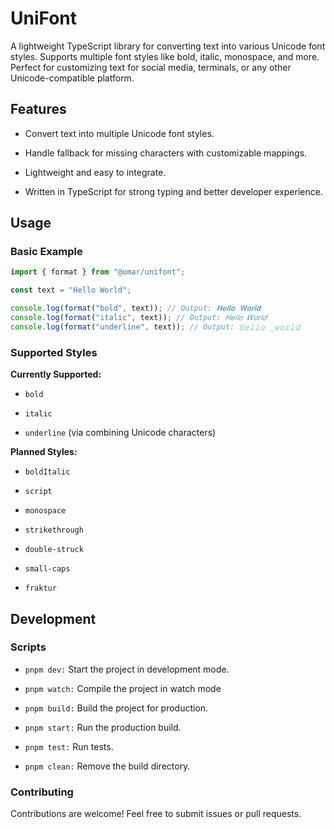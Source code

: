 # UniFont

A lightweight TypeScript library for converting text into various Unicode font styles. Supports multiple font styles like bold, italic, monospace, and more. Perfect for customizing text for social media, terminals, or any other Unicode-compatible platform.

## Features

- Convert text into multiple Unicode font styles.

- Handle fallback for missing characters with customizable mappings.

- Lightweight and easy to integrate.

- Written in TypeScript for strong typing and better developer experience.

## Usage

### Basic Example

```js
import { format } from "@omar/unifont";

const text = "Hello World";

console.log(format("bold", text)); // Output: 𝐇𝐞𝐥𝐥𝐨 𝐖𝐨𝐫𝐥𝐝
console.log(format("italic", text)); // Output: 𝐻𝑒𝑙𝑙𝑜 𝑊𝑜𝑟𝑙𝑑
console.log(format("underline", text)); // Output: 𝙷̲𝚎̲𝚕̲𝚕̲𝚘̲ ̲𝚠̲𝚘̲𝚛̲𝚕̲𝚍̲
```

### Supported Styles 

**Currently Supported:**

- `bold`

- `italic`

- `underline` (via combining Unicode characters)

**Planned Styles:**

- `boldItalic`

- `script`

- `monospace`

- `strikethrough`

- `double-struck`

- `small-caps`

- `fraktur`

## Development

### Scripts

- `pnpm dev:` Start the project in development mode.

- `pnpm watch:` Compile the project in watch mode

- `pnpm build:` Build the project for production.

- `pnpm start:` Run the production build.

- `pnpm test:` Run tests.

- `pnpm clean:` Remove the build directory.

### Contributing

Contributions are welcome! Feel free to submit issues or pull requests.
